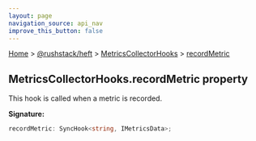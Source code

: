 ```yaml
---
layout: page
navigation_source: api_nav
improve_this_button: false
---
```



[Home](./index.md) &gt; [@rushstack/heft](./heft.md) &gt; [MetricsCollectorHooks](./heft.metricscollectorhooks.md) &gt; [recordMetric](./heft.metricscollectorhooks.recordmetric.md)

## MetricsCollectorHooks.recordMetric property

This hook is called when a metric is recorded.

<b>Signature:</b>

```typescript
recordMetric: SyncHook<string, IMetricsData>;
```
